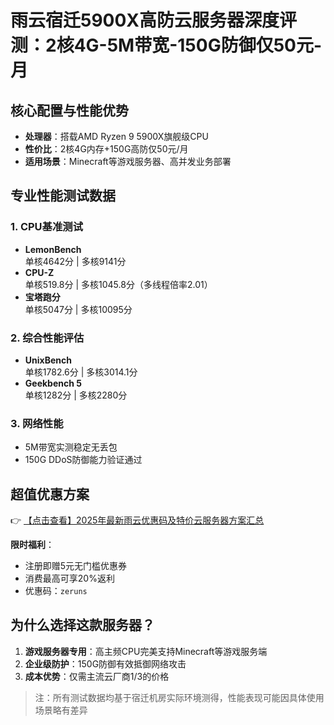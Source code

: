 # 雨云宿迁5900X高防云服务器深度评测：2核4G-5M带宽-150G防御仅50元-月

## 核心配置与性能优势
- **处理器**：搭载AMD Ryzen 9 5900X旗舰级CPU
- **性价比**：2核4G内存+150G高防仅50元/月
- **适用场景**：Minecraft等游戏服务器、高并发业务部署

## 专业性能测试数据
### 1. CPU基准测试
- **LemonBench**  
  单核4642分 | 多核9141分
- **CPU-Z**  
  单核519.8分 | 多核1045.8分（多线程倍率2.01）
- **宝塔跑分**  
  单核5047分 | 多核10095分

### 2. 综合性能评估
- **UnixBench**  
  单核1782.6分 | 多核3014.1分
- **Geekbench 5**  
  单核1282分 | 多核2280分

### 3. 网络性能
- 5M带宽实测稳定无丢包
- 150G DDoS防御能力验证通过

## 超值优惠方案
👉 [【点击查看】2025年最新雨云优惠码及特价云服务器方案汇总](https://bit.ly/RainYun)

**限时福利**：
- 注册即赠5元无门槛优惠券
- 消费最高可享20%返利
- 优惠码：`zeruns`

## 为什么选择这款服务器？
1. **游戏服务器专用**：高主频CPU完美支持Minecraft等游戏服务端
2. **企业级防护**：150G防御有效抵御网络攻击
3. **成本优势**：仅需主流云厂商1/3的价格

> 注：所有测试数据均基于宿迁机房实际环境测得，性能表现可能因具体使用场景略有差异